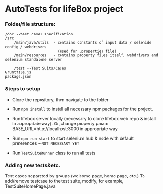 # AutoTests for lifeBox project

### Folder/file structure:
```
/doc --test cases specification
/src 
    /main/java/utils  - contains constants of input data / selenide config / webdrivers
                        (used for .properties file)
    /main/resources   - contains property files itself, webdrivers and selenium standalone server
    
    /test --Test Suits/Cases
Gruntfile.js
package.json
```

### Steps to setup: 
- Clone the repository, then navigate to the folder

- Run `npm install` to install all necessary npm packages for the project.
- Run lifebox server locally (necessary to clone lifebox web repo & install in appropriate way). Or, change property param BASE_URL=http://localhost:3000 in appropriate way

- Run `npm run start` to start selenium hub & node with default preferences --`NOT NECESSARY YET`
- Run `TestSuiteRunner` class to run all tests

### Adding new tests&etc.
 Test cases separated by groups (welcome page, home page, etc.)
 To add/remove testcase to the test suite, modify, for example, TestSuiteHomePage.java